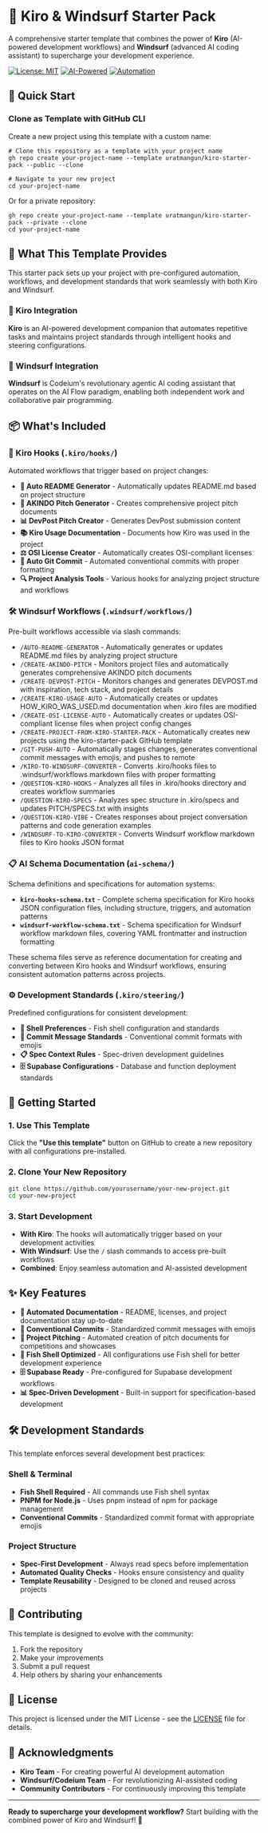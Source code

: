# 🚀 Kiro & Windsurf Starter Pack

A comprehensive starter template that combines the power of **Kiro** (AI-powered development workflows) and **Windsurf** (advanced AI coding assistant) to supercharge your development experience.

[![License: MIT](https://img.shields.io/badge/License-MIT-yellow.svg)](https://opensource.org/licenses/MIT)
[![AI-Powered](https://img.shields.io/badge/AI-Powered-blue.svg)](https://github.com/topics/artificial-intelligence)
[![Automation](https://img.shields.io/badge/Automation-Ready-green.svg)](https://github.com/topics/automation)

## 🚀 Quick Start

### Clone as Template with GitHub CLI

Create a new project using this template with a custom name:

```fish
# Clone this repository as a template with your project name
gh repo create your-project-name --template uratmangun/kiro-starter-pack --public --clone

# Navigate to your new project
cd your-project-name
```

Or for a private repository:

```fish
gh repo create your-project-name --template uratmangun/kiro-starter-pack --private --clone
cd your-project-name
```

## 🎯 What This Template Provides

This starter pack sets up your project with pre-configured automation, workflows, and development standards that work seamlessly with both Kiro and Windsurf.

### 🤖 Kiro Integration
**Kiro** is an AI-powered development companion that automates repetitive tasks and maintains project standards through intelligent hooks and steering configurations.

### 🌊 Windsurf Integration  
**Windsurf** is Codeium's revolutionary agentic AI coding assistant that operates on the AI Flow paradigm, enabling both independent work and collaborative pair programming.

## 📦 What's Included

### 🔗 Kiro Hooks (`.kiro/hooks/`)
Automated workflows that trigger based on project changes:

- **📝 Auto README Generator** - Automatically updates README.md based on project structure
- **🎯 AKINDO Pitch Generator** - Creates comprehensive project pitch documents
- **📊 DevPost Pitch Creator** - Generates DevPost submission content
- **📚 Kiro Usage Documentation** - Documents how Kiro was used in the project
- **⚖️ OSI License Creator** - Automatically creates OSI-compliant licenses
- **🔄 Auto Git Commit** - Automated conventional commits with proper formatting
- **🔍 Project Analysis Tools** - Various hooks for analyzing project structure and workflows

### 🛠️ Windsurf Workflows (`.windsurf/workflows/`)
Pre-built workflows accessible via slash commands:

- `/AUTO-README-GENERATOR` - Automatically generates or updates README.md files by analyzing project structure
- `/CREATE-AKINDO-PITCH` - Monitors project files and automatically generates comprehensive AKINDO pitch documents
- `/CREATE-DEVPOST-PITCH` - Monitors changes and generates DEVPOST.md with inspiration, tech stack, and project details
- `/CREATE-KIRO-USAGE-AUTO` - Automatically creates or updates HOW_KIRO_WAS_USED.md documentation when .kiro files are modified
- `/CREATE-OSI-LICENSE-AUTO` - Automatically creates or updates OSI-compliant license files when project config changes
- `/CREATE-PROJECT-FROM-KIRO-STARTER-PACK` - Automatically creates new projects using the kiro-starter-pack GitHub template
- `/GIT-PUSH-AUTO` - Automatically stages changes, generates conventional commit messages with emojis, and pushes to remote
- `/KIRO-TO-WINDSURF-CONVERTER` - Converts .kiro/hooks files to .windsurf/workflows markdown files with proper formatting
- `/QUESTION-KIRO-HOOKS` - Analyzes all files in .kiro/hooks directory and creates workflow summaries
- `/QUESTION-KIRO-SPECS` - Analyzes spec structure in .kiro/specs and updates PITCH/SPECS.txt with insights
- `/QUESTION-KIRO-VIBE` - Creates responses about project conversation patterns and code generation examples
- `/WINDSURF-TO-KIRO-CONVERTER` - Converts Windsurf workflow markdown files to Kiro hooks JSON format

### 📋 AI Schema Documentation (`ai-schema/`)
Schema definitions and specifications for automation systems:

- **`kiro-hooks-schema.txt`** - Complete schema specification for Kiro hooks JSON configuration files, including structure, triggers, and automation patterns
- **`windsurf-workflow-schema.txt`** - Schema specification for Windsurf workflow markdown files, covering YAML frontmatter and instruction formatting

These schema files serve as reference documentation for creating and converting between Kiro hooks and Windsurf workflows, ensuring consistent automation patterns across projects.

### ⚙️ Development Standards (`.kiro/steering/`)
Predefined configurations for consistent development:

- **🐚 Shell Preferences** - Fish shell configuration and standards
- **💬 Commit Message Standards** - Conventional commit formats with emojis
- **📋 Spec Context Rules** - Spec-driven development guidelines
- **🗄️ Supabase Configurations** - Database and function deployment standards

## 🚀 Getting Started

### 1. Use This Template
Click the **"Use this template"** button on GitHub to create a new repository with all configurations pre-installed.

### 2. Clone Your New Repository
```bash
git clone https://github.com/yourusername/your-new-project.git
cd your-new-project
```

### 3. Start Development
- **With Kiro**: The hooks will automatically trigger based on your development activities
- **With Windsurf**: Use the `/` slash commands to access pre-built workflows
- **Combined**: Enjoy seamless automation and AI-assisted development

## ✨ Key Features

- **🔄 Automated Documentation** - README, licenses, and project documentation stay up-to-date
- **📝 Conventional Commits** - Standardized commit messages with emojis
- **🎯 Project Pitching** - Automated creation of pitch documents for competitions and showcases
- **🐚 Fish Shell Optimized** - All configurations use Fish shell for better development experience
- **🗄️ Supabase Ready** - Pre-configured for Supabase development workflows
- **📊 Spec-Driven Development** - Built-in support for specification-based development

## 🛠️ Development Standards

This template enforces several development best practices:

### Shell & Terminal
- **Fish Shell Required** - All commands use Fish shell syntax
- **PNPM for Node.js** - Uses pnpm instead of npm for package management
- **Conventional Commits** - Standardized commit format with appropriate emojis

### Project Structure
- **Spec-First Development** - Always read specs before implementation
- **Automated Quality Checks** - Hooks ensure consistency and quality
- **Template Reusability** - Designed to be cloned and reused across projects

## 🤝 Contributing

This template is designed to evolve with the community:

1. Fork the repository
2. Make your improvements
3. Submit a pull request
4. Help others by sharing your enhancements

## 📜 License

This project is licensed under the MIT License - see the [LICENSE](LICENSE) file for details.

## 🙏 Acknowledgments

- **Kiro Team** - For creating powerful AI development automation
- **Windsurf/Codeium Team** - For revolutionizing AI-assisted coding
- **Community Contributors** - For continuously improving this template

---

**Ready to supercharge your development workflow?** Start building with the combined power of Kiro and Windsurf! 🚀
